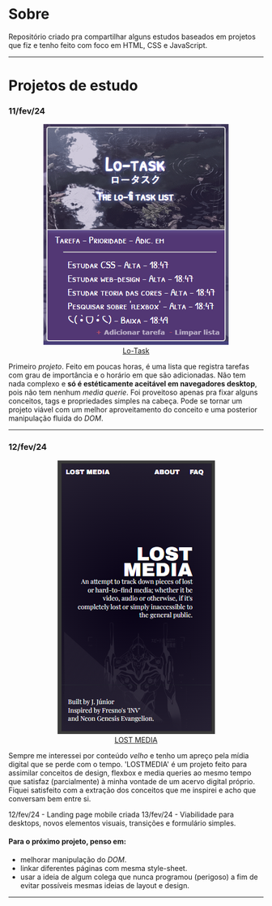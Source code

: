 # Sobre
Repositório criado pra compartilhar alguns estudos baseados em projetos que fiz e tenho feito com foco em HTML, CSS e JavaScript.

***

# Projetos de estudo

### 11/fev/24

<p align=center>
  <a href="https://jjuniorbrasil.github.io/projetinhos-front/Lo-task/">
    <img src="Lo-task/assets/Screenshot_1.png" alt="Lo-task thumb"><br>
    Lo-Task
  </a>
</p>

Primeiro *projeto*. Feito em poucas horas, é uma lista que registra tarefas com grau de importância e o horário em que são adicionadas. Não tem nada complexo e **só é estéticamente aceitável em navegadores desktop**, pois não tem nenhum *media querie*. Foi proveitoso apenas pra fixar alguns conceitos, tags e propriedades simples na cabeça. Pode se tornar um projeto viável com um melhor aproveitamento do conceito e uma posterior manipulação fluida do *DOM*.

<hr>

### 12/fev/24

<p align=center>
  <a href="https://jjuniorbrasil.github.io/projetinhos-front/LOSTMEDIA/">
    <img src="LOSTMEDIA/thumb.png" alt="Lost Media thumb"><br>
    LOST MEDIA
  </a>
</p>

Sempre me interessei por conteúdo *velho* e tenho um apreço pela mídia digital que se perde com o tempo. 'LOSTMEDIA' é um projeto feito para assimilar conceitos de design, flexbox e media queries ao mesmo tempo que satisfaz (parcialmente) à minha vontade de um acervo digital próprio. Fiquei satisfeito com a extração dos conceitos que me inspirei e acho que conversam bem entre si.

12/fev/24 - Landing page mobile criada
13/fev/24 - Viabilidade para desktops, novos elementos visuais, transições e formulário simples.

#### Para o próximo projeto, penso em:
- melhorar manipulação do *DOM*.
- linkar diferentes páginas com mesma style-sheet.
- usar a ideia de algum colega que nunca programou (perigoso) a fim de evitar possíveis mesmas ideias de layout e design.

***
